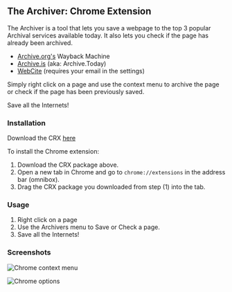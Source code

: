 ## The Archiver: Chrome Extension

The Archiver is a tool that lets you save a webpage to the top 3 popular Archival services available today. It also lets you check if the page has already been archived.

- [Archive.org's](https://archive.org/) Wayback Machine
- [Archive.is](https://archive.is/) (aka: Archive.Today)
- [WebCite](http://www.webcitation.org/) (requires your email in the settings)

Simply right click on a page and use the context menu to archive the page or check if the page has been previously saved.

Save all the Internets!

### Installation

Download the CRX [here](https://mega.nz/#!qZwQyJSR!QFuvXoa7n52MnIKEUzcABl8Ry0b5g0sPm-Drf3T8Ef4)

To install the Chrome extension:

1. Download the CRX package above.
2. Open a new tab in Chrome and go to `chrome://extensions` in the address bar (omnibox).
3. Drag the CRX package you downloaded from step (1) into the tab.

### Usage

1. Right click on a page
2. Use the Archivers menu to Save or Check a page.
3. Save all the Internets!

### Screenshots

![Chrome context menu](http://s5.postimg.org/mha1vnjt3/archiver_chrome.png)

![Chrome options](http://s5.postimg.org/mijzp2lmv/archiver_chrome_options.png)